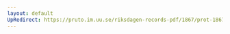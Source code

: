 ```yaml
---
layout: default
UpRedirect: https://pruto.im.uu.se/riksdagen-records-pdf/1867/prot-1867--fk--501/prot-1867--fk--501_022.pdf
---
```

